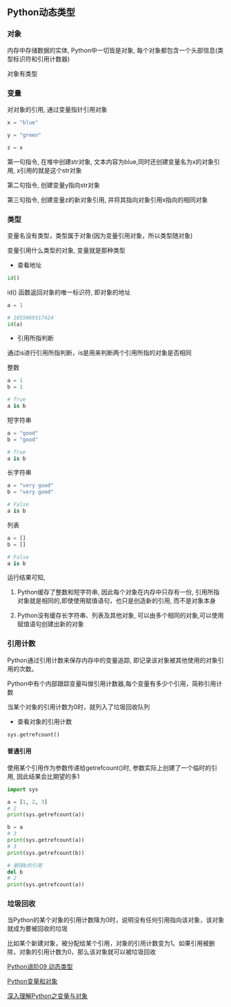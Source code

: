 <!--
 * @Description: 
 * @Version: 1.0
 * @Author: DaLao
 * @Email: dalao_li@163.com
 * @Date: 2022-07-22 21:24:38
 * @LastEditors: DaLao
 * @LastEditTime: 2022-09-06 23:50:08
-->

## Python动态类型


### 对象

内存中存储数据的实体, Python中一切皆是对象, 每个对象都包含一个头部信息(类型标识符和引用计数器)

对象有类型

### 变量

对对象的引用, 通过变量指针引用对象


```py
x = "blue"

y = "green"

z = x
```

第一句指令, 在堆中创建str对象, 文本内容为blue,同时还创建变量名为x的对象引用, x引用的就是这个str对象

第二句指令, 创建变量y指向str对象

第三句指令, 创建变量z的新对象引用, 并将其指向对象引用x指向的相同对象


### 类型

变量名没有类型，类型属于对象(因为变量引用对象，所以类型随对象)

变量引用什么类型的对象, 变量就是那种类型

- 查看地址

```py
id()
```
id() 函数返回对象的唯一标识符, 即对象的地址

```py
a = 1

# 1855069317424
id(a)
```

- 引用所指判断

通过is进行引用所指判断，is是用来判断两个引用所指的对象是否相同

整数

```py
a = 1
b = 1

# True
a is b
```

短字符串

```py
a = "good"
b = "good"

# True
a is b
```

长字符串

```py
a = "very good"
b = "very good"

# False
a is b
```

列表

```py
a = []
b = []

# False
a is b
```

运行结果可知,

1. Python缓存了整数和短字符串, 因此每个对象在内存中只存有一份, 引用所指对象就是相同的,即使使用赋值语句，也只是创造新的引用, 而不是对象本身

2. Python没有缓存长字符串、列表及其他对象, 可以由多个相同的对象,可以使用赋值语句创建出新的对象


### 引用计数

Python通过引用计数来保存内存中的变量追踪, 即记录该对象被其他使用的对象引用的次数。

Python中有个内部跟踪变量叫做引用计数器,每个变量有多少个引用，简称引用计数

当某个对象的引用计数为0时，就列入了垃圾回收队列

- 查看对象的引用计数

```py
sys.getrefcount()
```

#### 普通引用

使用某个引用作为参数传递给getrefcount()时, 参数实际上创建了一个临时的引用, 因此结果会比期望的多1

```py
import sys

a = [1, 2, 3]
# 2
print(sys.getrefcount(a))

b = a
# 3
print(sys.getrefcount(a))
# 3
print(sys.getrefcount(b))

# 删除b的引用
del b
# 2
print(sys.getrefcount(a))
```

### 垃圾回收

当Python的某个对象的引用计数降为0时，说明没有任何引用指向该对象，该对象就成为要被回收的垃圾

比如某个新建对象，被分配给某个引用，对象的引用计数变为1。如果引用被删除，对象的引用计数为0，那么该对象就可以被垃圾回收


[Python进阶09 动态类型](https://www.cnblogs.com/vamei/archive/2012/07/10/2582795.html)

[Python变量和对象](https://blog.csdn.net/taohuaxinmu123/article/details/48752577)

[深入理解Python之变量与对象](https://zhuanlan.zhihu.com/p/50173806)